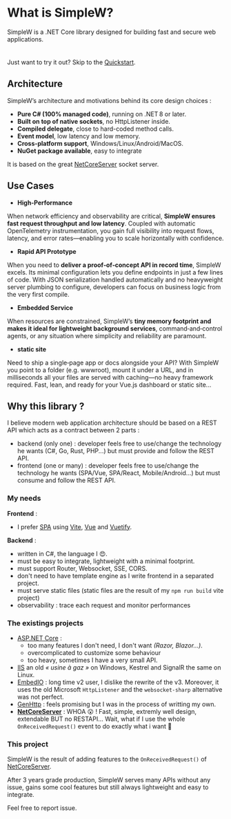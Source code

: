 # What is SimpleW?

SimpleW is a .NET Core library designed for building fast and secure web applications.

<div class="tip custom-block" style="padding-top: 8px">

Just want to try it out? Skip to the [Quickstart](./getting-started).

</div>


## Architecture

SimpleW’s architecture and motivations behind its core design choices :

- **Pure C# (100% managed code)**, running on .NET 8 or later.
- **Built on top of native sockets**, no HttpListener inside.
- **Compiled delegate**, close to hard-coded method calls.
- **Event model**, low latency and low memory.
- **Cross‑platform support**, Windows/Linux/Android/MacOS.
- **NuGet package available**, easy to integrate

It is based on the great [NetCoreServer](https://github.com/chronoxor/NetCoreServer) socket server.


## Use Cases

- **High‑Performance**

When network efficiency and observability are critical, **SimpleW ensures fast request throughput and low latency**.
Coupled with automatic OpenTelemetry instrumentation, you gain full visibility into request flows, latency, and error rates—enabling you to scale horizontally with confidence.

- **Rapid API Prototype**

When you need to **deliver a proof‑of‑concept API in record time**, SimpleW excels. Its minimal configuration lets you define endpoints in just a few lines of code. With JSON serialization handled automatically and no heavyweight server plumbing to configure, developers can focus on business logic from the very first compile.

- **Embedded Service**

When resources are constrained, SimpleW’s **tiny memory footprint and makes it ideal for lightweight background services**, command‑and‑control agents, or any situation where simplicity and reliability are paramount.

- **static site**

Need to ship a single‑page app or docs alongside your API? With SimpleW you point to a folder (e.g. wwwroot), mount it under a URL, and in milliseconds all your files are served with caching—no heavy framework required. Fast, lean, and ready for your Vue.js dashboard or static site...


## Why this library ?

I believe modern web application architecture should be based on a REST API which acts as a contract between 2 parts :
- backend (only one) : developer feels free to use/change the technology he wants (C#, Go, Rust, PHP...) but must provide and follow the REST API.
- frontend (one or many) : developer feels free to use/change the technology he wants (SPA/Vue, SPA/React, Mobile/Android...) but must consume and follow the REST API.


### My needs

**Frontend** :

- I prefer [SPA](https://en.wikipedia.org/wiki/Single-page_application) using [Vite](https://vitejs.dev/), [Vue](https://vuejs.org) and [Vuetify](https://vuetifyjs.com).

**Backend** :

- written in C#, the language I 😍.
- must be easy to integrate, lightweight with a minimal footprint.
- must support Router, Websocket, SSE, CORS.
- don't need to have template engine as I write frontend in a separated project.
- must serve static files (static files are the result of my `npm run build` vite project)
- observability : trace each request and monitor performances


### The existings projects
- [ASP.NET Core](https://learn.microsoft.com/fr-fr/aspnet/core/?view=aspnetcore-8.0) :
    - too many features I don't need, I don't want _(Razor, Blazor...)_.
    - overcomplicated to customize some behaviour
    - too heavy, sometimes I have a very small API.
- [IIS](https://iis.net/) an old _« usine à gaz »_ on Windows, Kestrel and SignalR the same on Linux.
- [EmbedIO](https://github.com/unosquare/embedio) : long time v2 user, I dislike the rewrite of the v3. Moreover, it uses the old Microsoft `HttpListener` and the `websocket-sharp` alternative was not perfect.
- [GenHttp](https://genhttp.org) : feels promising but I was in the process of writting my own.
- __[NetCoreServer](https://github.com/chronoxor/NetCoreServer)__ : WHOA 😮 ! Fast, simple, extremly well design, extendable BUT no RESTAPI... Wait, what if I use the whole `OnReceivedRequest()` event to do exactly what i want 🤔


### This project

SimpleW is the result of adding features to the `OnReceivedRequest()` of [NetCoreServer](https://github.com/chronoxor/NetCoreServer).

After 3 years grade production, SimpleW serves many APIs without any issue, gains some cool features but still always lightweight and easy to integrate.

Feel free to report issue.
